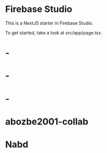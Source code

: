# Firebase Studio

This is a NextJS starter in Firebase Studio.

To get started, take a look at src/app/page.tsx.
# -
# -
# -
# abozbe2001-collab
# Nabd
